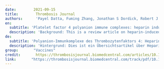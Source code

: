 ```yaml
---
date:        2021-09-15
title:        Thrombosis Journal
authors:      'Payel Datta, Fuming Zhang, Jonathan S Dordick, Robert J Linhardt'
en:
  subtitle: 'Platelet factor 4 polyanion immune complexes: heparin induced thrombocytopenia and vaccine-induced immune thrombotic thrombocytopenia.'
  description: 'Background: This is a review article on heparin-induced thrombocytopenia, an adverse effect of heparin therapy, and vaccine-induced immune thrombotic thrombocytopenia, occurring in some patients administered certain coronavirus vaccines. Main body/text: Immune-mediated thrombocytopenia occurs when specific antibodies bind to platelet factor 4 /heparin complexes. Platelet factor 4 is a naturally occurring chemokine, and under certain conditions, may complex with negatively charged molecules and polyanions, including heparin. The antibody-platelet factor 4/heparin complex may lead to platelet activation, accompanied by other cascading reactions, resulting in cerebral sinus thrombosis, deep vein thrombosis, lower limb arterial thrombosis, myocardial infarction, pulmonary embolism, skin necrosis, and thrombotic stroke. If untreated, heparin-induced thrombocytopenia can be life threatening. In parallel, rare incidents of spontaneous vaccine-induced immune thrombotic thrombocytopenia can also occur in some patients administered certain coronavirus vaccines. The role of platelet factor 4 in vaccine-induced thrombosis with thrombocytopenia syndrome further reinforces the importance the platelet factor 4/polyanion immune complexes and the complications that this might pose to susceptible individuals. These findings demonstrate, how auxiliary factors can complicate heparin therapy and drug development. An increasing interest in biomanufacturing heparins from non-animal sources has driven a growing interest in understanding the biology of immune-mediated heparin-induced thrombocytopenia, and therefore, the development of safe and effective biosynthetic heparins. Short conclusion: In conclusion, these findings further reinforce the importance of the binding of platelet factor 4 with known and unknown polyanions, and the complications that these might pose to susceptible patients. In parallel, these findings also demonstrate how auxiliary factors can complicate the heparin drug development. Keywords: Biosynthetic heparins; COVID-19; HIT; PF4; Platelet factor 4/polyanion complex; VITT.'
de: 
  subtitle: 'Polyanion-Immunkomplexe des Thrombozytenfaktors 4: Heparin-induzierte Thrombozytopenie und durch Impfstoffe ausgelöste immunthrombotische Thrombozytopenie.'
  description: 'Hintergrund: Dies ist ein Übersichtsartikel über Heparin-induzierte Thrombozytopenie, eine unerwünschte Wirkung der Heparintherapie, und Impfstoff-induzierte immunthrombotische Thrombozytopenie, die bei einigen Patienten auftritt, denen bestimmte Coronavirus-Impfstoffe verabreicht wurden. Hauptteil/Text: Eine immunvermittelte Thrombozytopenie tritt auf, wenn spezifische Antikörper an Thrombozytenfaktor-4/Heparin-Komplexe binden. Der Thrombozytenfaktor 4 ist ein natürlich vorkommendes Chemokin, das unter bestimmten Bedingungen einen Komplex mit negativ geladenen Molekülen und Polyanionen, einschließlich Heparin, bilden kann. Der Antikörper-Plättchenfaktor-4/Heparin-Komplex kann zu einer Thrombozytenaktivierung führen, die von anderen kaskadenartigen Reaktionen begleitet wird und zu zerebraler Sinusthrombose, tiefer Venenthrombose, arterieller Thrombose der unteren Extremitäten, Herzinfarkt, Lungenembolie, Hautnekrose und thrombotischem Schlaganfall führt. Unbehandelt kann die Heparin-induzierte Thrombozytopenie lebensbedrohlich sein. Parallel dazu können bei einigen Patienten, denen bestimmte Coronavirus-Impfstoffe verabreicht wurden, seltene Fälle von spontaner impfstoffinduzierter immunthrombotischer Thrombozytopenie auftreten. Die Rolle des Thrombozytenfaktors 4 bei der impfstoffinduzierten Thrombose mit Thrombozytopenie-Syndrom unterstreicht die Bedeutung der Thrombozytenfaktor-4/Polyanion-Immunkomplexe und die Komplikationen, die sich daraus für anfällige Personen ergeben können. Diese Ergebnisse zeigen, wie zusätzliche Faktoren die Heparintherapie und die Arzneimittelentwicklung erschweren können. Das zunehmende Interesse an der biologischen Herstellung von Heparinen aus nicht-tierischen Quellen hat zu einem wachsenden Interesse am Verständnis der Biologie der immunvermittelten Heparin-induzierten Thrombozytopenie und damit an der Entwicklung von sicheren und wirksamen biosynthetischen Heparinen geführt. Kurze Schlussfolgerung: Zusammenfassend lässt sich sagen, dass diese Ergebnisse die Bedeutung der Bindung von Thrombozytenfaktor 4 an bekannte und unbekannte Polyanionen und die Komplikationen, die sich daraus für anfällige Patienten ergeben könnten, weiter unterstreichen. Gleichzeitig zeigen diese Ergebnisse auch, wie Hilfsfaktoren die Entwicklung von Heparin-Medikamenten erschweren können. Schlüsselwörter: Biosynthetische Heparine; COVID-19; HIT; PF4; Plättchenfaktor 4/Polyanion-Komplex; VITT.'
group:       "Vaccines"
credit:       https://thrombosisjournal.biomedcentral.com/articles/10.1186/s12959-021-00318-2
link:       "https://thrombosisjournal.biomedcentral.com/track/pdf/10.1186/s12959-021-00318-2.pdf"
---
```

<object data="{{ page.link }}" style='height:calc(100vh - 400px); width: 100%' type='application/pdf'></object>